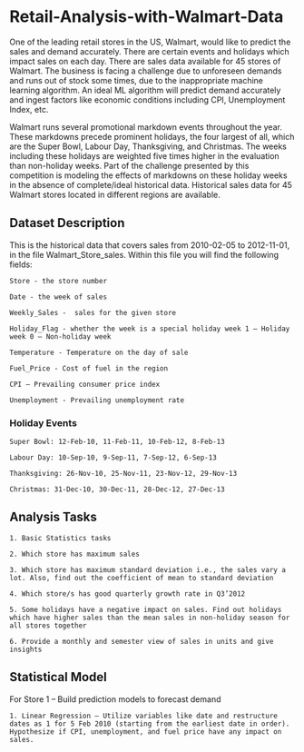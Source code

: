 # Retail-Analysis-with-Walmart-Data

One of the leading retail stores in the US, Walmart, would like to predict the sales and demand accurately. There are certain events and holidays which impact sales on each day. There are sales data available for 45 stores of Walmart. The business is facing a challenge due to unforeseen demands and runs out of stock some times, due to the inappropriate machine learning algorithm. An ideal ML algorithm will predict demand accurately and ingest factors like economic conditions including CPI, Unemployment Index, etc.

Walmart runs several promotional markdown events throughout the year. These markdowns precede prominent holidays, the four largest of all, which are the Super Bowl, Labour Day, Thanksgiving, and Christmas. The weeks including these holidays are weighted five times higher in the evaluation than non-holiday weeks. Part of the challenge presented by this competition is modeling the effects of markdowns on these holiday weeks in the absence of complete/ideal historical data. Historical sales data for 45 Walmart stores located in different regions are available.

## Dataset Description

This is the historical data that covers sales from 2010-02-05 to 2012-11-01, in the file Walmart_Store_sales. Within this file you will find the following fields:

    Store - the store number

    Date - the week of sales

    Weekly_Sales -  sales for the given store

    Holiday_Flag - whether the week is a special holiday week 1 – Holiday week 0 – Non-holiday week

    Temperature - Temperature on the day of sale

    Fuel_Price - Cost of fuel in the region

    CPI – Prevailing consumer price index

    Unemployment - Prevailing unemployment rate

### Holiday Events

    Super Bowl: 12-Feb-10, 11-Feb-11, 10-Feb-12, 8-Feb-13

    Labour Day: 10-Sep-10, 9-Sep-11, 7-Sep-12, 6-Sep-13

    Thanksgiving: 26-Nov-10, 25-Nov-11, 23-Nov-12, 29-Nov-13

    Christmas: 31-Dec-10, 30-Dec-11, 28-Dec-12, 27-Dec-13

## Analysis Tasks

    1. Basic Statistics tasks

    2. Which store has maximum sales

    3. Which store has maximum standard deviation i.e., the sales vary a lot. Also, find out the coefficient of mean to standard deviation

    4. Which store/s has good quarterly growth rate in Q3’2012

    5. Some holidays have a negative impact on sales. Find out holidays which have higher sales than the mean sales in non-holiday season for all stores together

    6. Provide a monthly and semester view of sales in units and give insights

## Statistical Model

For Store 1 – Build  prediction models to forecast demand

    1. Linear Regression – Utilize variables like date and restructure dates as 1 for 5 Feb 2010 (starting from the earliest date in order). Hypothesize if CPI, unemployment, and fuel price have any impact on sales.
